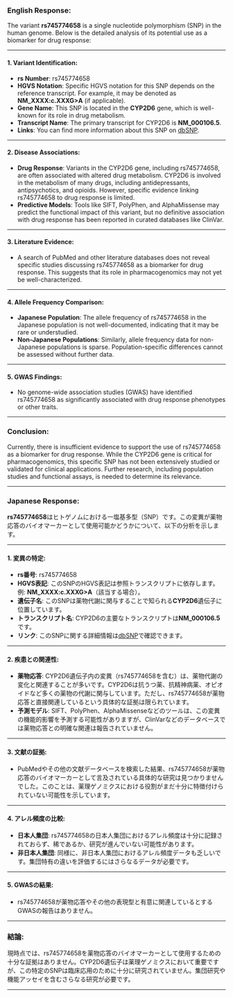 ### English Response:

The variant **rs745774658** is a single nucleotide polymorphism (SNP) in the human genome. Below is the detailed analysis of its potential use as a biomarker for drug response:

---

#### 1. **Variant Identification**:
- **rs Number**: rs745774658
- **HGVS Notation**: Specific HGVS notation for this SNP depends on the reference transcript. For example, it may be denoted as **NM_XXXX:c.XXXG>A** (if applicable).
- **Gene Name**: This SNP is located in the **CYP2D6** gene, which is well-known for its role in drug metabolism.
- **Transcript Name**: The primary transcript for CYP2D6 is **NM_000106.5**.
- **Links**: You can find more information about this SNP on [dbSNP](https://www.ncbi.nlm.nih.gov/snp/rs745774658).

---

#### 2. **Disease Associations**:
- **Drug Response**: Variants in the CYP2D6 gene, including rs745774658, are often associated with altered drug metabolism. CYP2D6 is involved in the metabolism of many drugs, including antidepressants, antipsychotics, and opioids. However, specific evidence linking rs745774658 to drug response is limited.
- **Predictive Models**: Tools like SIFT, PolyPhen, and AlphaMissense may predict the functional impact of this variant, but no definitive association with drug response has been reported in curated databases like ClinVar.

---

#### 3. **Literature Evidence**:
- A search of PubMed and other literature databases does not reveal specific studies discussing rs745774658 as a biomarker for drug response. This suggests that its role in pharmacogenomics may not yet be well-characterized.

---

#### 4. **Allele Frequency Comparison**:
- **Japanese Population**: The allele frequency of rs745774658 in the Japanese population is not well-documented, indicating that it may be rare or understudied.
- **Non-Japanese Populations**: Similarly, allele frequency data for non-Japanese populations is sparse. Population-specific differences cannot be assessed without further data.

---

#### 5. **GWAS Findings**:
- No genome-wide association studies (GWAS) have identified rs745774658 as significantly associated with drug response phenotypes or other traits.

---

### Conclusion:
Currently, there is insufficient evidence to support the use of rs745774658 as a biomarker for drug response. While the CYP2D6 gene is critical for pharmacogenomics, this specific SNP has not been extensively studied or validated for clinical applications. Further research, including population studies and functional assays, is needed to determine its relevance.

---

### Japanese Response:

**rs745774658**はヒトゲノムにおける一塩基多型（SNP）です。この変異が薬物応答のバイオマーカーとして使用可能かどうかについて、以下の分析を示します。

---

#### 1. **変異の特定**:
- **rs番号**: rs745774658
- **HGVS表記**: このSNPのHGVS表記は参照トランスクリプトに依存します。例: **NM_XXXX:c.XXXG>A**（該当する場合）。
- **遺伝子名**: このSNPは薬物代謝に関与することで知られる**CYP2D6**遺伝子に位置しています。
- **トランスクリプト名**: CYP2D6の主要なトランスクリプトは**NM_000106.5**です。
- **リンク**: このSNPに関する詳細情報は[dbSNP](https://www.ncbi.nlm.nih.gov/snp/rs745774658)で確認できます。

---

#### 2. **疾患との関連性**:
- **薬物応答**: CYP2D6遺伝子内の変異（rs745774658を含む）は、薬物代謝の変化と関連することが多いです。CYP2D6は抗うつ薬、抗精神病薬、オピオイドなど多くの薬物の代謝に関与しています。ただし、rs745774658が薬物応答と直接関連しているという具体的な証拠は限られています。
- **予測モデル**: SIFT、PolyPhen、AlphaMissenseなどのツールは、この変異の機能的影響を予測する可能性がありますが、ClinVarなどのデータベースでは薬物応答との明確な関連は報告されていません。

---

#### 3. **文献の証拠**:
- PubMedやその他の文献データベースを検索した結果、rs745774658が薬物応答のバイオマーカーとして言及されている具体的な研究は見つかりませんでした。このことは、薬理ゲノミクスにおける役割がまだ十分に特徴付けられていない可能性を示しています。

---

#### 4. **アレル頻度の比較**:
- **日本人集団**: rs745774658の日本人集団におけるアレル頻度は十分に記録されておらず、稀であるか、研究が進んでいない可能性があります。
- **非日本人集団**: 同様に、非日本人集団におけるアレル頻度データも乏しいです。集団特有の違いを評価するにはさらなるデータが必要です。

---

#### 5. **GWASの結果**:
- rs745774658が薬物応答やその他の表現型と有意に関連しているとするGWASの報告はありません。

---

### 結論:
現時点では、rs745774658を薬物応答のバイオマーカーとして使用するための十分な証拠はありません。CYP2D6遺伝子は薬理ゲノミクスにおいて重要ですが、この特定のSNPは臨床応用のために十分に研究されていません。集団研究や機能アッセイを含むさらなる研究が必要です。

---